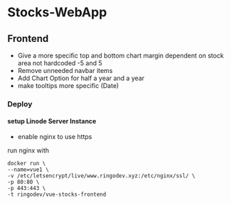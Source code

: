 # Stocks-WebApp

## Frontend

* Give a more specific top and bottom chart margin dependent on stock area not hardcoded -5 and 5
* Remove unneeded navbar items
* Add Chart Option for half a year and a year
* make tooltips more specific (Date)

### Deploy

#### setup Linode Server Instance

* enable nginx to use https

run nginx with 

```
docker run \
--name=vue1 \
-v /etc/letsencrypt/live/www.ringodev.xyz:/etc/nginx/ssl/ \
-p 80:80 \
-p 443:443 \
-t ringodev/vue-stocks-frontend
```
